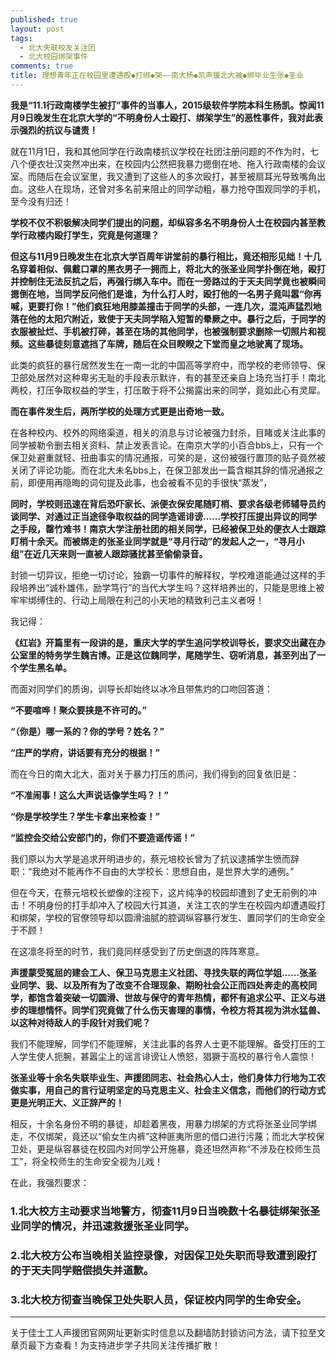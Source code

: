 ```yaml
---
published: true
layout: post
tags: 
  - 北大失联校友关注团
  - 北大校园绑架事件
comments: true
title: 理想青年正在校园里遭遇殴◆打绑◆架——南大杨◆凯声援北大被◆绑毕业生张◆圣业
---
```


**我是“11.1行政南楼学生被打”事件的当事人，2015级软件学院本科生杨凯。惊闻11月9日晚发生在北京大学的“不明身份人士殴打、绑架学生”的恶性事件，我对此表示强烈的抗议与谴责！**

就在11月1日，我和其他同学在行政南楼抗议学校在社团注册问题的不作为时，七八个便衣壮汉突然冲出来，在校园内公然把我暴力摁倒在地、拖入行政南楼的会议室。而随后在会议室里，我又遭到了这些人的多次殴打，甚至被扇耳光导致嘴角出血。这些人在现场，还曾对多名前来阻止的同学动粗，暴力抢夺围观同学的手机，至今没有归还！

**学校不仅不积极解决同学们提出的问题，却纵容多名不明身份人士在校园内甚至教学行政楼内殴打学生，究竟是何道理？**

**但这与11月9日晚发生在北京大学百周年讲堂前的暴行相比，竟还相形见绌！十几名穿着相似、佩戴口罩的黑衣男子一拥而上，将北大的张圣业同学扑倒在地，殴打并控制住无法反抗之后，再强行绑入车中。而在一旁路过的于天夫同学竟也被瞬间摁倒在地，当同学反问他们是谁，为什么打人时，殴打他的一名男子竟叫嚣“你再喊，更要打你！”他们疯狂地用膝盖撞击于同学的头部，一连几次，混沌声猛烈地落在他的太阳穴附近，致使于天夫同学陷入短暂的晕厥之中。暴行之后，于同学的衣服被扯烂、手机被打碎，甚至在场的其他同学，也被强制要求删除一切照片和视频。这些暴徒刻意遮挡了车牌，随后在众目睽睽之下堂而皇之地驶离了现场。**

此类的疯狂的暴行居然发生在一南一北的中国高等学府中，而学校的老师领导、保卫部处居然对这种卑劣无耻的手段表示默许，有的甚至还亲自上场充当打手！南北两校，打压争取权益的学生，打压敢于将不公揭露出来的同学，竟如此心有灵犀。

**而在事件发生后，两所学校的处理方式更是出奇地一致。**

在各种校内、校外的网络渠道，相关的消息与讨论被强力封杀，目睹或关注此事的同学被勒令删去相关资料、禁止发表言论。在南京大学的小百合bbs上，只有一个保卫处避重就轻、扭曲事实的情况通报，可笑的是，这份被强行置顶的贴子竟然被关闭了评论功能。而在北大未名bbs上，在保卫部发出一篇含糊其辞的情况通报之前，即便用再隐晦的词句提及此事，也会被看不见的手很快“蒸发”，

**同时，学校则迅速在背后恐吓家长、派便衣保安尾随盯梢、要求各级老师辅导员约谈同学、对通过正当途径争取权益的同学造谣诽谤……学校打压提出异议的同学之手段，罄竹难书！南京大学注册社团的相关同学，已经被保卫处的便衣人士跟踪盯梢十余天。而被绑走的张圣业同学就是“寻月行动”的发起人之一，“寻月小组”在近几天来则一直被人跟踪骚扰甚至偷偷录音。**

封锁一切异议，拒绝一切讨论，独霸一切事件的解释权，学校难道能通过这样的手段培养出“诚朴雄伟，励学笃行”的当代大学生吗？这样培养出的，只能是思维上被牢牢绑缚住的、行动上局限在利己的小天地的精致利己主义者呀！

我记得：

**《红岩》开篇里有一段讲的是，重庆大学的学生追问学校训导长，要求交出藏在办公室里的特务学生魏吉博。正是这位魏同学，尾随学生、窃听消息，甚至列出了一个学生黑名单。**

而面对同学们的质询，训导长却始终以冰冷且带焦灼的口吻回答道：

**“不要喧哗！聚众要挟是不许可的。”**

**“（你是）哪一系的？你的学号？姓名？”**

**“庄严的学府，讲话要有充分的根据！”**

而在今日的南大北大，面对关于暴力打压的质问，我们得到的回复依旧是：

**“不准闹事！这么大声说话像学生吗？！”**

**“你是学校学生？学生卡拿出来检查！”**

**“监控会交给公安部门的，你们不要造谣传谣！”**

我们原以为大学是追求开明进步的，蔡元培校长曾为了抗议逮捕学生愤而辞职：“我绝对不能再作不自由的大学校长：思想自由，是世界大学的通例。”

但在今天，在蔡元培校长塑像的注视下，这片纯净的校园却遭到了史无前例的冲击！不明身份的打手却冲入了校园大行其道，关注工农的学生在校园内却遭遇殴打和绑架，学校的官僚领导却以圆滑油腻的腔调纵容暴行发生、置同学们的生命安全于不顾！

在这凛冬将至的时节，我们竟同样感受到了历史倒退的阵阵寒意。

**声援蒙受冤屈的建会工人、保卫马克思主义社团、寻找失联的两位学姐……张圣业同学、我、以及所有为了改变不合理现象、期盼社会公正而四处奔走的高校同学，都饱含着突破一切圆滑、世故与保守的青年热情，都怀有追求公平、正义与进步的理想情怀。同学们究竟做了什么伤天害理的事情，令校方将其视为洪水猛兽、以这种对待敌人的手段针对我们呢？**

我们不能理解，同学们不能理解，关注此事的各界人士更不能理解。备受打压的工人学生使人扼腕，甚嚣尘上的谣言诽谤让人愤怒，猖獗于高校的暴行令人震惊！

**张圣业等十余名失联毕业生、声援团同志、社会热心人士，他们身体力行地为工农做实事，用自己的言行证明坚定的马克思主义、社会主义信念，而他们的行动方式更是光明正大、义正辞严的！**

相反，十余名身份不明的暴徒，却趁着黑夜，用暴力绑架的方式将张圣业同学绑走，不仅绑架，竟还以“偷女生内裤”这种匪夷所思的借口进行污蔑；而北大学校保卫处，更是纵容暴徒在校园内对同学公开施暴，竟还坦然声称“不涉及在校师生员工”，将全校师生的生命安全视为儿戏！

在此，我强烈要求：

### 1.北大校方主动要求当地警方，彻查11月9日当晚数十名暴徒绑架张圣业同学的情况，并迅速救援张圣业同学。

### 2.北大校方公布当晚相关监控录像，对因保卫处失职而导致遭到殴打的于天夫同学赔偿损失并道歉。

### 3.北大校方彻查当晚保卫处失职人员，保证校内同学的生命安全。

---
关于佳士工人声援团官网网址更新实时信息以及翻墙防封锁访问方法，请下拉至文章页最下方查看！为支持进步学子共同关注传播扩散！

